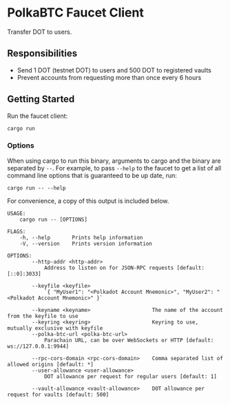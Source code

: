 # PolkaBTC Faucet Client

Transfer DOT to users.

## Responsibilities

- Send 1 DOT (testnet DOT) to users and 500 DOT to registered vaults
- Prevent accounts from requesting more than once every 6 hours

## Getting Started

Run the faucet client:

```
cargo run
```

### Options

When using cargo to run this binary, arguments to cargo and the binary are separated by `--`. For example, to pass `--help` to the faucet to get a list of all command line options that is guaranteed to be up date, run:

```
cargo run -- --help
```

For convenience, a copy of this output is included below.
```
USAGE:
    cargo run -- [OPTIONS]

FLAGS:
    -h, --help       Prints help information
    -V, --version    Prints version information

OPTIONS:
        --http-addr <http-addr>
            Address to listen on for JSON-RPC requests [default: [::0]:3033]

        --keyfile <keyfile>
            `{ "MyUser1": "<Polkadot Account Mnemonic>", "MyUser2": "<Polkadot Account Mnemonic>" }`

        --keyname <keyname>                    The name of the account from the keyfile to use
        --keyring <keyring>                    Keyring to use, mutually exclusive with keyfile
        --polka-btc-url <polka-btc-url>
            Parachain URL, can be over WebSockets or HTTP [default: ws://127.0.0.1:9944]

        --rpc-cors-domain <rpc-cors-domain>    Comma separated list of allowed origins [default: *]
        --user-allowance <user-allowance>
            DOT allowance per request for regular users [default: 1]

        --vault-allowance <vault-allowance>    DOT allowance per request for vaults [default: 500]
```
